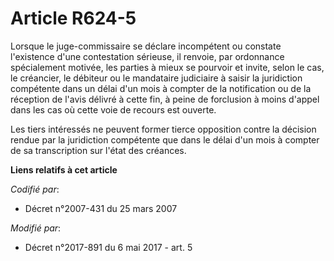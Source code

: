 # Article R624-5

Lorsque le juge-commissaire se déclare incompétent ou constate l'existence d'une contestation sérieuse, il renvoie, par
ordonnance spécialement motivée, les parties à mieux se pourvoir et invite, selon le cas, le créancier, le débiteur ou le
mandataire judiciaire à saisir la juridiction compétente dans un délai d'un mois à compter de la notification ou de la
réception de l'avis délivré à cette fin, à peine de forclusion à moins d'appel dans les cas où cette voie de recours est
ouverte. 

Les tiers intéressés ne peuvent former tierce opposition contre la décision rendue par la juridiction compétente que dans le
délai d'un mois à compter de sa transcription sur l'état des créances.

**Liens relatifs à cet article**

_Codifié par_:

  - Décret n°2007-431 du 25 mars 2007

_Modifié par_:

  - Décret n°2017-891 du 6 mai 2017 - art. 5
